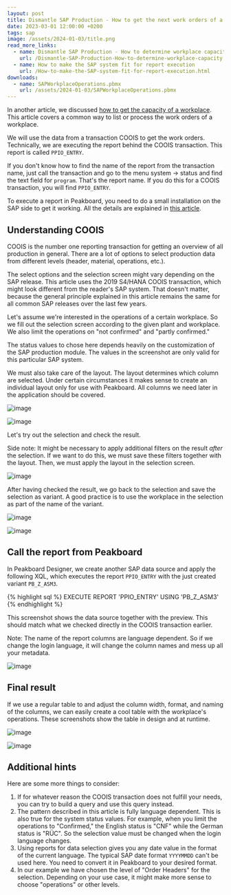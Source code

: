 ```yaml
---
layout: post
title: Dismantle SAP Production - How to get the next work orders of a workplace by using COOIS transaction in Peakboard
date: 2023-03-01 12:00:00 +0200
tags: sap
image: /assets/2024-01-03/title.png
read_more_links:
  - name: Dismantle SAP Production - How to determine workplace capacity
    url: /Dismantle-SAP-Production-How-to-determine-workplace-capacity.html
  - name: How to make the SAP system fit for report execution
    url: /How-to-make-the-SAP-system-fit-for-report-execution.html
downloads:
  - name: SAPWorkplaceOperations.pbmx
    url: /assets/2024-01-03/SAPWorkplaceOperations.pbmx
---
```


In another article, we discussed [how to get the capacity of a workplace](/Dismantle-SAP-Production-How-to-determine-workplace-capacity.html). This article covers a common way to list or process the work orders of a workplace.

We will use the data from a transaction COOIS to get the work orders. Technically, we are executing the report behind the COOIS transaction. This report is called `PPIO_ENTRY`.

If you don't know how to find the name of the report from the transaction name, just call the transaction and go to the menu system -> status and find the text field for `program`. That's the report name. If you do this for a COOIS transaction, you will find `PPIO_ENTRY`.

To execute a report in Peakboard, you need to do a small installation on the SAP side to get it working. All the details are explained in [this article](/How-to-make-the-SAP-system-fit-for-report-execution.html).

## Understanding COOIS

COOIS is the number one reporting transaction for getting an overview of all production in general. There are a lot of options to select production data from different levels (header, material, operations, etc.).

The select options and the selection screen might vary depending on the SAP release. This article uses the 2019 S4/HANA COOIS transaction, which might look different from the reader's SAP system. That doesn't matter, because the general principle explained in this article remains the same for all common SAP releases over the last few years.

Let's assume we're interested in the operations of a certain workplace. So we fill out the selection screen according to the given plant and workplace. We also limit the operations on "not confirmed" and "partly confirmed."

The status values to chose here depends heavily on the customization of the SAP production module. The values in the screenshot are only valid for this particular SAP system.

We must also take care of the layout. The layout determines which column are selected. Under certain circumstances it makes sense to create an individual layout only for use with Peakboard. All columns we need later in the application should be covered.

![image](/assets/2024-01-03/010.png)

![image](/assets/2024-01-03/015.png)

Let's try out the selection and check the result.

Side note: It might be necessary to apply additional filters on the result *after* the selection. If we want to do this, we must save these filters together with the layout. Then, we must apply the layout in the selection screen.

![image](/assets/2024-01-03/020.png)

After having checked the result, we go back to the selection and save the selection as variant. A good practice is to use the workplace in the selection as part of the name of the variant.

![image](/assets/2024-01-03/030.png)

![image](/assets/2024-01-03/035.png)

## Call the report from Peakboard

In Peakboard Designer, we create another SAP data source and apply the following XQL, which executes the report `PPIO_ENTRY` with the just created variant `PB_Z_ASM3`.

{% highlight sql %}
EXECUTE REPORT 'PPIO_ENTRY' USING 'PB_Z_ASM3'
{% endhighlight %}

This screenshot shows the data source together with the preview. This should match what we checked directly in the COOIS transaction earlier.

Note: The name of the report columns are language dependent. So if we change the login language, it will change the column names and mess up all your metadata.

![image](/assets/2024-01-03/040.png)

## Final result

If we use a regular table to and adjust the column width, format, and naming of the columns, we can easily create a cool table with the workplace's operations. These screenshots show the table in design and at runtime.

![image](/assets/2024-01-03/050.png)

![image](/assets/2024-01-03/060.png)

## Additional hints

Here are some more things to consider:

1. If for whatever reason the COOIS transaction does not fulfill your needs, you can try to build a query and use this query instead.
2. The pattern described in this article is fully language dependent. This is also true for the system status values. For example, when you limit the operations to "Confirmed," the English status is "CNF" while the German status is "RÜC". So the selection value must be changed when the login language changes.
3. Using reports for data selection gives you any date value in the format of the current language. The typical SAP date format `YYYYMMDD` can't be used here. You need to convert it in Peakboard to your desired format.
4. In our example we have chosen the level of "Order Headers" for the selection. Depending on your use case, it might make more sense to choose "operations" or other levels.